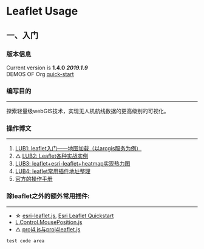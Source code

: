 # Leaflet Usage

## 一、入门
### 版本信息
Current version is **1.4.0**  **_2019.1.9_**<br/>
DEMOS OF Org [quick-start](https://leafletjs.com/examples/quick-start/)

### 编写目的
---
探索轻量级webGIS技术，实现无人机航线数据的更高级别的可视化。


### 操作博文
***
1. [LUB1: leaflet入门——地图加载（以arcgis服务为例）](https://blog.csdn.net/u012320231/article/details/81905986)<br/>
2. △ [LUB2: Leaflet各种实战实例](https://blog.csdn.net/wypersist/article/details/80523721)<br/>
3. [LUB3: leaflet+esri-leaflet+heatmap实现热力图](https://www.cnblogs.com/mengjiaxing/p/7766924.html)<br/>
4. [LUB4: leaflet常用插件地址整理](https://blog.csdn.net/yangdengxian/article/details/79954827)
5. [官方的操作手册](https://leafletjs.com/reference-1.4.0.html#path)



### 除leaflet之外的额外常用插件:
___
* ☆ [esri-leaflet.js](https://esri.github.io/esri-leaflet/),  [Esri Leaflet Quickstart]( https://esri.github.io/esri-leaflet/examples/)<br/>
* [L.Control.MousePosition.js](https://github.com/ardhi/Leaflet.MousePosition)<br/>
* △ [proj4.js与proj4leaflet.js](https://github.com/kartena/Proj4Leaflet)<br/>
````
test code area
````
